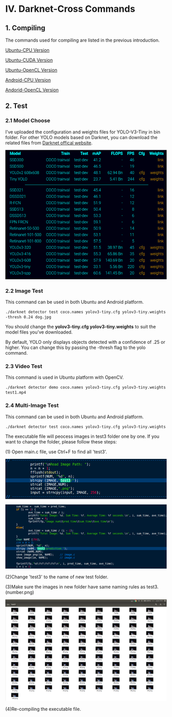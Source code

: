 # IV. Darknet-Cross Commands

## 1. Compiling 

The commands used for compiling are listed in the previous introduction.

[Ubuntu-CPU Version](https://github.com/huuuuusy/Darknet-Cross/blob/master/introduction/User_Guide_Ubuntu.md#11-ubuntu-cpu-version)

[Ubuntu-CUDA Version](https://github.com/huuuuusy/Darknet-Cross/blob/master/introduction/User_Guide_Ubuntu.md#123-ubuntu-cuda-version-compile)

[Ubuntu-OpenCL Version](https://github.com/huuuuusy/Darknet-Cross/blob/master/introduction/User_Guide_Ubuntu.md#133-ubuntu-opencl-version-compile)

[Android-CPU Version](https://github.com/huuuuusy/Darknet-Cross/blob/master/introduction/User_Guide_Android.md#23-android-cpu-version)

[Andorid-OpenCL Version](https://github.com/huuuuusy/Darknet-Cross/blob/master/introduction/User_Guide_Android.md#24-andorid-opencl-version)

## 2. Test

### 2.1 Model Choose

I've uploaded the configuration and weights files for YOLO-V3-Tiny in bin folder. For other YOLO models based on Darknet, you can download the related files from [Darknet offical website](https://pjreddie.com/darknet/yolo/).

![](img/59.png)

### 2.2 Image Test

This command can be used in both Ubuntu and Android platform.

	./darknet detector test coco.names yolov3-tiny.cfg yolov3-tiny.weights -thresh 0.24 dog.jpg

You should change the **yolov3-tiny.cfg yolov3-tiny.weights** to suit the model files you've downloaded.

By default, YOLO only displays objects detected with a confidence of .25 or higher. You can change this by passing the -thresh <val> flag to the yolo command.

### 2.3 Video Test

This command is used in Ubuntu platform with OpenCV.

	./darknet detector demo coco.names yolov3-tiny.cfg yolov3-tiny.weights test1.mp4

### 2.4 Multi-Image Test

This command can be used in both Ubuntu and Android platform.

	./darknet detector test coco.names yolov3-tiny.cfg yolov3-tiny.weights

The executable file will peocess images in test3 folder one by one. If you want to change the folder, please follow these steps:

(1) Open main.c file, use Ctrl+F to find all 'test3'.

![](img/61.png)

![](img/62.png)

(2)Change 'test3' to the name of new test folder.

(3)Make sure the images in new folder have same naming rules as test3. (number.png)

![](img/60.png)

(4)Re-compiling the executable file.
